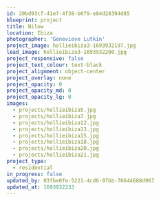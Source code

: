 ```yaml
---
id: 20bd93cf-41e7-4f38-b6f9-e84d28394d85
blueprint: project
title: Nilow
location: Ibiza
photographer: 'Genevieve Lutkin'
project_image: hollieibiza3-1693932197.jpg
lead_image: hollieibiza3-1693932200.jpg
project_responsive: false
project_text_colour: text-black
project_alignment: object-center
project_overlay: none
project_opacity: 0
project_opacity_md: 0
project_opacity_lg: 0
images:
  - projects/hollieibiza5.jpg
  - projects/hollieibiza7.jpg
  - projects/hollieibiza12.jpg
  - projects/hollieibiza13.jpg
  - projects/hollieibiza15.jpg
  - projects/hollieibiza18.jpg
  - projects/hollieibiza20.jpg
  - projects/hollieibiza21.jpg
project_type:
  - residential
in_progress: false
updated_by: 03fbe0fe-5221-4cd6-97bb-76644688d967
updated_at: 1693932233
---
```

